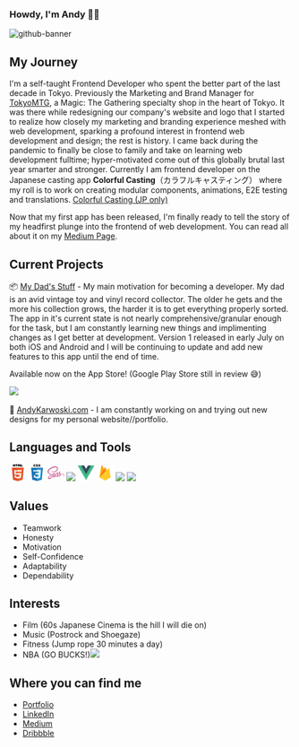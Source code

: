 ### Howdy, I'm Andy 🤙🏻

![github-banner](https://user-images.githubusercontent.com/68723584/126181073-dc0d5bbb-7eca-49f6-8c69-67df559699ea.png)

## My Journey

I'm a self-taught Frontend Developer who spent the better part of the last decade in Tokyo. Previously the Marketing and Brand Manager for [TokyoMTG](https://tokyomtg.com/), a Magic: The Gathering specialty shop in the heart of Tokyo. It was there while redesigning our company's website and logo that I started to realize how closely my marketing and branding experience meshed with web development, sparking a profound interest in frontend web development and design; the rest is history.
I came back during the pandemic to finally be close to family and take on learning web development fulltime; hyper-motivated come out of this globally brutal last year smarter and stronger. 
Currently I am frontend developer on the Japanese casting app **Colorful Casting**（カラフルキャスティング） where my roll is to work on creating modular components, animations, E2E testing and translations. [Colorful Casting (JP only)](https://casting.love/)

Now that my first app has been released, I'm finally ready to tell the story of my headfirst plunge into the frontend of web development. You can read all about it on my [Medium Page](https://medium.com/@LovelyAndy). 

## Current Projects

📦  [My Dad's Stuff](https://github.com/LovelyAndy/MyDadsStuff) - My main motivation for becoming a developer. My dad is an avid vintage toy and vinyl record collector. The older he gets and the more his collection grows, the harder it is to get everything properly sorted. The app in it's current state is not nearly comprehensive/granular enough for the task, but I am constantly learning new things and implimenting changes as I get better at development. 
Version 1 released in early July on both iOS and Android and I will be continuing to update and add new features to this app until the end of time.

Available now on the App Store! (Google Play Store still in review 😅)

<a href="https://apps.apple.com/us/app/my-dads-stuff/id1575920671#?platform=iphone"><img height="30" src="https://user-images.githubusercontent.com/68723584/126503654-da555f66-a81f-4e13-955c-a43ff5ac9ce4.png"></a>

🤠  [AndyKarwoski.com](https://andykarwoski.com/) - I am constantly working on and trying out new designs for my personal website//portfolio.

## Languages and Tools

<code><img height="30" src="https://raw.githubusercontent.com/github/explore/80688e429a7d4ef2fca1e82350fe8e3517d3494d/topics/html/html.png"></code>
<code><img height="30" src="https://raw.githubusercontent.com/github/explore/80688e429a7d4ef2fca1e82350fe8e3517d3494d/topics/css/css.png"></code>
<code><img height="30" src="https://raw.githubusercontent.com/github/explore/80688e429a7d4ef2fca1e82350fe8e3517d3494d/topics/sass/sass.png"></code>
<code><img height="30" src="https://user-images.githubusercontent.com/68723584/126188112-8741af87-0e30-404e-84a1-e6b1a12a721a.png"></code>
<code><img height="30" src="https://raw.githubusercontent.com/github/explore/80688e429a7d4ef2fca1e82350fe8e3517d3494d/topics/vue/vue.png"></code>
<code><img height="30" src="https://raw.githubusercontent.com/github/explore/80688e429a7d4ef2fca1e82350fe8e3517d3494d/topics/firebase/firebase.png"></code>
<code><img height="30" src="https://user-images.githubusercontent.com/68723584/126188258-4803fa05-5f68-427b-b4e7-042ae7ff1874.png"></code>
<code><img height="30" src="https://user-images.githubusercontent.com/68723584/126187385-57ce4c79-2ff3-4842-b5a6-f43073f30fc2.png"></code>

## Values

- Teamwork
- Honesty
- Motivation
- Self-Confidence
- Adaptability
- Dependability

## Interests

- Film (60s Japanese Cinema is the hill I will die on)
- Music (Postrock and Shoegaze)
- Fitness (Jump rope 30 minutes a day) 
- NBA (GO BUCKS!)<img height="40" src="https://user-images.githubusercontent.com/68723584/126189427-e3dd5c47-6740-4795-8479-013cb7660f8d.png">

## Where you can find me

- [Portfolio](https://andykarwoski.com/)
- [LinkedIn](https://www.linkedin.com/in/andykarwoski/)
- [Medium](https://medium.com/@LovelyAndy)
- [Dribbble](https://dribbble.com/LovelyAndy)
